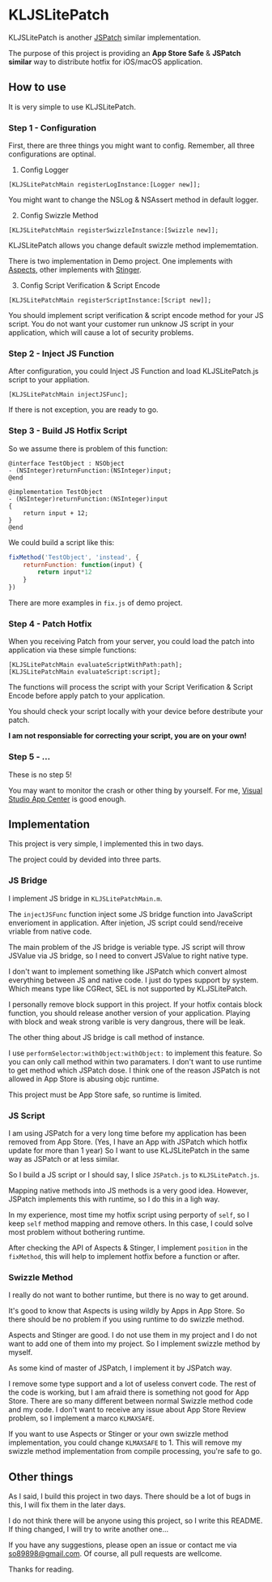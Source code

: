 # KLJSLitePatch

KLJSLitePatch is another [JSPatch](https://github.com/bang590/JSPatch) similar implementation.

The purpose of this project is providing an **App Store Safe** & **JSPatch similar** way to distribute hotfix for iOS/macOS application.

## How to use

It is very simple to use KLJSLitePatch.

### Step 1 - Configuration

First, there are three things you might want to config. Remember, all three configurations are optinal.

1. Config Logger

```objc
[KLJSLitePatchMain registerLogInstance:[Logger new]];
```

You might want to change the NSLog & NSAssert method in default logger.

2. Config Swizzle Method

```objc
[KLJSLitePatchMain registerSwizzleInstance:[Swizzle new]];
```

KLJSLitePatch allows you change default swizzle method implememtation.

There is two implementation in Demo project. One implements with [Aspects](https://github.com/steipete/Aspects), other implements with [Stinger](https://github.com/eleme/Stinger).

3. Config Script Verification & Script Encode

```objc
[KLJSLitePatchMain registerScriptInstance:[Script new]];
```

You should implement script verification & script encode method for your JS script. You do not want your customer run unknow JS script in your application, which will cause a lot of security problems.

### Step 2 - Inject JS Function

After configuration, you could Inject JS Function and load KLJSLitePatch.js script to your appliation.

```objc
[KLJSLitePatchMain injectJSFunc];
```

If there is not exception, you are ready to go.

### Step 3 - Build JS Hotfix Script

So we assume there is problem of this function:

```objc
@interface TestObject : NSObject
- (NSInteger)returnFunction:(NSInteger)input;
@end

@implementation TestObject
- (NSInteger)returnFunction:(NSInteger)input
{
    return input + 12;
}
@end
```

We could build a script like this:

```javascript
fixMethod('TestObject', 'instead', {
    returnFunction: function(input) {
        return input*12
    }
})
```

There are more examples in `fix.js` of demo project.

### Step 4 - Patch Hotfix

When you receiving Patch from your server, you could load the patch into application via these simple functions:

```objc
[KLJSLitePatchMain evaluateScriptWithPath:path];
[KLJSLitePatchMain evaluateScript:script];
```

The functions will process the script with your Script Verification & Script Encode before apply patch to your application.

You should check your script locally with your device before destribute your patch.

**I am not responsiable for correcting your script, you are on your own!**

### Step 5 - ...

These is no step 5!

You may want to monitor the crash or other thing by yourself. For me, [Visual Studio App Center](https://appcenter.ms) is good enough.

## Implementation

This project is very simple, I implemented this in two days.

The project could by devided into three parts.

### JS Bridge

I implement JS bridge in `KLJSLitePatchMain.m`.

The `injectJSFunc` function inject some JS bridge function into JavaScript enverioment in application. After injetion, JS script could send/receive vriable from native code.

The main problem of the JS bridge is veriable type. JS script will throw JSValue via JS bridge, so I need to convert JSValue to right native type.

I don't want to implement something like JSPatch which convert almost everything between JS and native code. I just do types support by system. Which means type like CGRect, SEL is not supported by KLJSLitePatch. 

I personally remove block support in this project. If your hotfix contais block function, you should release another version of your application. Playing with block and weak strong varible is very dangrous, there will be leak.

The other thing about JS bridge is call method of instance.

I use `performSelector:withObject:withObject:` to implement this feature. So you can only call method within two paramaters. I don't want to use runtime to get method which JSPatch dose. I think one of the reason JSPatch is not allowed in App Store is abusing objc runtime.

This project must be App Store safe, so runtime is limited.

### JS Script

I am using JSPatch for a very long time before my application has been removed from App Store. (Yes, I have an App with JSPatch which hotfix update for more than 1 year) So I want to use KLJSLitePatch in the same way as JSPatch or at less similar.

So I build a JS script or I should say, I slice `JSPatch.js` to `KLJSLitePatch.js`.

Mapping native methods into JS methods is a very good idea. However, JSPatch implements this with runtime, so I do this in a ligh way.

In my experience, most time my hotfix script using perporty of `self`, so I keep `self` method mapping and remove others. In this case, I could solve most problem without bothering runtime.

After checking the API of Aspects & Stinger, I implement `position` in the `fixMethod`, this will help to implement hotfix before a function or after.

### Swizzle Method

I really do not want to bother runtime, but there is no way to get around.

It's good to know that Aspects is using wildly by Apps in App Store. So there should be no problem if you using runtime to do swizzle method.

Aspects and Stinger are good. I do not use them in my project and I do not want to add one of them into my project. So I implement swizzle method by myself.

As some kind of master of JSPatch, I implement it by JSPatch way.

I remove some type support and a lot of useless convert code. The rest of the code is working, but I am afraid there is something not good for App Store. There are so many different between normal Swizzle method code and my code. I don't want to receive any issue about App Store Review problem, so I implement a marco `KLMAXSAFE`.

If you want to use Aspects or Stinger or your own swizzle method implementation, you could change `KLMAXSAFE` to 1. This will remove my swizzle method implementation from compile processing, you're safe to go.

## Other things

As I said, I build this project in two days. There should be a lot of bugs in this, I will fix them in the later days.

I do not think there will be anyone using this project, so I write this README. If thing changed, I will try to write another one...

If you have any suggestions, please open an issue or contact me via <so89898@gmail.com>. Of course, all pull requests are wellcome.

Thanks for reading.